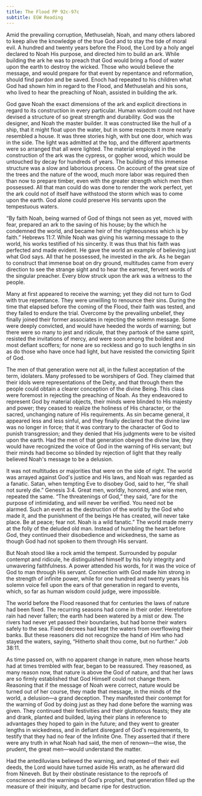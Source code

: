 ```yaml
---
title: The Flood PP 92c-97c
subtitle: EGW Reading
---
```


Amid the prevailing corruption, Methuselah, Noah, and many others labored to keep alive the knowledge of the true God and to stay the tide of moral evil. A hundred and twenty years before the Flood, the Lord by a holy angel declared to Noah His purpose, and directed him to build an ark. While building the ark he was to preach that God would bring a flood of water upon the earth to destroy the wicked. Those who would believe the message, and would prepare for that event by repentance and reformation, should find pardon and be saved. Enoch had repeated to his children what God had shown him in regard to the Flood, and Methuselah and his sons, who lived to hear the preaching of Noah, assisted in building the ark.

God gave Noah the exact dimensions of the ark and explicit directions in regard to its construction in every particular. Human wisdom could not have devised a structure of so great strength and durability. God was the designer, and Noah the master builder. It was constructed like the hull of a ship, that it might float upon the water, but in some respects it more nearly resembled a house. It was three stories high, with but one door, which was in the side. The light was admitted at the top, and the different apartments were so arranged that all were lighted. The material employed in the construction of the ark was the cypress, or gopher wood, which would be untouched by decay for hundreds of years. The building of this immense structure was a slow and laborious process. On account of the great size of the trees and the nature of the wood, much more labor was required then than now to prepare timber, even with the greater strength which men then possessed. All that man could do was done to render the work perfect, yet the ark could not of itself have withstood the storm which was to come upon the earth. God alone could preserve His servants upon the tempestuous waters.

“By faith Noah, being warned of God of things not seen as yet, moved with fear, prepared an ark to the saving of his house; by the which he condemned the world, and became heir of the righteousness which is by faith.” Hebrews 11:7. While Noah was giving his warning message to the world, his works testified of his sincerity. It was thus that his faith was perfected and made evident. He gave the world an example of believing just what God says. All that he possessed, he invested in the ark. As he began to construct that immense boat on dry ground, multitudes came from every direction to see the strange sight and to hear the earnest, fervent words of the singular preacher. Every blow struck upon the ark was a witness to the people.

Many at first appeared to receive the warning; yet they did not turn to God with true repentance. They were unwilling to renounce their sins. During the time that elapsed before the coming of the Flood, their faith was tested, and they failed to endure the trial. Overcome by the prevailing unbelief, they finally joined their former associates in rejecting the solemn message. Some were deeply convicted, and would have heeded the words of warning; but there were so many to jest and ridicule, that they partook of the same spirit, resisted the invitations of mercy, and were soon among the boldest and most defiant scoffers; for none are so reckless and go to such lengths in sin as do those who have once had light, but have resisted the convicting Spirit of God.

The men of that generation were not all, in the fullest acceptation of the term, idolaters. Many professed to be worshipers of God. They claimed that their idols were representations of the Deity, and that through them the people could obtain a clearer conception of the divine Being. This class were foremost in rejecting the preaching of Noah. As they endeavored to represent God by material objects, their minds were blinded to His majesty and power; they ceased to realize the holiness of His character, or the sacred, unchanging nature of His requirements. As sin became general, it appeared less and less sinful, and they finally declared that the divine law was no longer in force; that it was contrary to the character of God to punish transgression; and they denied that His judgments were to be visited upon the earth. Had the men of that generation obeyed the divine law, they would have recognized the voice of God in the warning of His servant; but their minds had become so blinded by rejection of light that they really believed Noah's message to be a delusion.

It was not multitudes or majorities that were on the side of right. The world was arrayed against God's justice and His laws, and Noah was regarded as a fanatic. Satan, when tempting Eve to disobey God, said to her, “Ye shall not surely die.” Genesis 3:4. Great men, worldly, honored, and wise men, repeated the same. “The threatenings of God,” they said, “are for the purpose of intimidating, and will never be verified. You need not be alarmed. Such an event as the destruction of the world by the God who made it, and the punishment of the beings He has created, will never take place. Be at peace; fear not. Noah is a wild fanatic.” The world made merry at the folly of the deluded old man. Instead of humbling the heart before God, they continued their disobedience and wickedness, the same as though God had not spoken to them through His servant.

But Noah stood like a rock amid the tempest. Surrounded by popular contempt and ridicule, he distinguished himself by his holy integrity and unwavering faithfulness. A power attended his words, for it was the voice of God to man through His servant. Connection with God made him strong in the strength of infinite power, while for one hundred and twenty years his solemn voice fell upon the ears of that generation in regard to events, which, so far as human wisdom could judge, were impossible.

The world before the Flood reasoned that for centuries the laws of nature had been fixed. The recurring seasons had come in their order. Heretofore rain had never fallen; the earth had been watered by a mist or dew. The rivers had never yet passed their boundaries, but had borne their waters safely to the sea. Fixed decrees had kept the waters from overflowing their banks. But these reasoners did not recognize the hand of Him who had stayed the waters, saying, “Hitherto shalt thou come, but no further.” Job 38:11.

As time passed on, with no apparent change in nature, men whose hearts had at times trembled with fear, began to be reassured. They reasoned, as many reason now, that nature is above the God of nature, and that her laws are so firmly established that God Himself could not change them. Reasoning that if the message of Noah were correct, nature would be turned out of her course, they made that message, in the minds of the world, a delusion—a grand deception. They manifested their contempt for the warning of God by doing just as they had done before the warning was given. They continued their festivities and their gluttonous feasts; they ate and drank, planted and builded, laying their plans in reference to advantages they hoped to gain in the future; and they went to greater lengths in wickedness, and in defiant disregard of God's requirements, to testify that they had no fear of the Infinite One. They asserted that if there were any truth in what Noah had said, the men of renown—the wise, the prudent, the great men—would understand the matter.

Had the antediluvians believed the warning, and repented of their evil deeds, the Lord would have turned aside His wrath, as he afterward did from Nineveh. But by their obstinate resistance to the reproofs of conscience and the warnings of God's prophet, that generation filled up the measure of their iniquity, and became ripe for destruction.